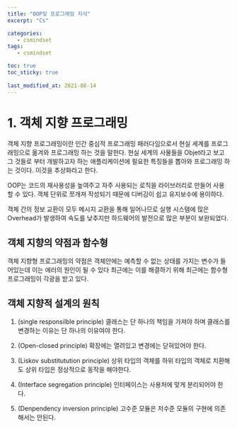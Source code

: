 ```yaml
---
title: "OOP및 프로그래밍 지식"
excerpt: "Cs"

categories:
   - csmindset
tags:
   - csmindset

toc: true
toc_sticky: true
   
last_modified_at: 2021-08-14
---
```


# 1. 객체 지향 프로그래밍

객체 지향 프로그래밍이란 인간 중심적 프로그래밍 패러다임으로서 현실 세계를 프로그래밍으로 옮겨와 프로그래밍 하는 것을 말한다. 현실 세계의 사물들을 Objet라고 보고 그 것들로 부터 개발하고자 하는 애플리케이션에 필요한 특징들을 뽑아와 프로그래밍 하는 것이다. 이것을 추상화라고 한다.

OOP는 코드의 재사용성을 높여주고 자주 사용되는 로직을 라이브러리로 만들어 사용 할 수 있다. 객체 단위로 쪼개져 작성되기 때문에 디버깅이 쉽고 유지보수에 용이하다. 

객체 간의 정보 교환이 모두 메시지 교환을 통해 일어나므로 실행 시스템에 많은 Overhead가 발생하여 속도를 낮추지만 하드웨어의 발전으로 많은 부분이 보완되었다.

## 객체 지향의 약점과 함수형 
객체 지향형 프로그래밍의 약점은 객체안에는 예측할 수 없는 상태를 가지는 변수가 들어있는데 이는 에러의 원인이 될 수 있다 최근에는 이를 해결하기 위해 최근에는 함수형 프로그래밍이 각광을 받고 있다.

## 객체 지향적 설계의 원칙 
1. (single responsilble principle)
클래스는 단 하나의 책임을 가져야 하며 클래스를 변경하는 이유는 단 하나의 이유여야 한다.

2. (Open-closed principle) 
확장에는 열려있고 변경에는 닫혀있어야 한다.

3. (Liskov substitutution principle)
상위 타입의 객체를 하위 타입의 객체로 치환해도 상위 타입은 정상적으로 동작을 해야한다.

4. (Interface segregation principle)
인터페이스는 사용처에 맞게 분리되어야 한다.

5. (Denpendency inversion principle)
고수준 모듈은 저수준 모듈의 구현에 의존해서는 안된다.